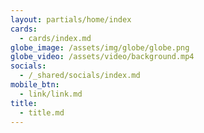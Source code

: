 ```yaml
---
layout: partials/home/index
cards:
  - cards/index.md
globe_image: /assets/img/globe/globe.png
globe_video: /assets/video/background.mp4
socials:
  - /_shared/socials/index.md
mobile_btn:
  - link/link.md
title:
  - title.md
---
```

